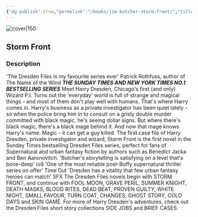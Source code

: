 ```yaml
---
{"dg-publish":true,"permalink":"/books/jim-butcher-storm-front/","title":"\"Storm Front\"","tags":["Fantasy"]}
---
```




![cover|150](http://books.google.com/books/content?id=nb_cOTgYWAYC&printsec=frontcover&img=1&zoom=1&edge=curl&source=gbs_api)

## Storm Front

### Description

'The Dresden Files is my favourite series ever' Patrick Rothfuss, author of The Name of the Wind ***THE SUNDAY TIMES AND NEW YORK TIMES NO.1 BESTSELLING SERIES*** Meet Harry Dresden, Chicago's first (and only) Wizard P.I. Turns out the 'everyday' world is full of strange and magical things - and most of them don't play well with humans. That's where Harry comes in. Harry's business as a private investigator has been quiet lately - so when the police bring him in to consult on a grisly double murder committed with black magic, he's seeing dollar signs. But where there's black magic, there's a black mage behind it. And now that mage knows Harry's name. Magic - it can get a guy killed. The first case file of Harry Dresden, private investigator and wizard, Storm Front is the first novel in the Sunday Times bestselling Dresden Files series, perfect for fans of Supernatural and urban fantasy fiction by authors such as Benedict Jacka and Ben Aaronovitch. 'Butcher's storytelling is satisfying on a level that's bone-deep' io9 'One of the most reliable post-Buffy supernatural thriller series on offer' Time Out 'Dresden has a vitality that few urban fantasy heroes can match' SFX The Dresden Files novels begin with STORM FRONT, and continue with FOOL MOON, GRAVE PERIL, SUMMER KNIGHT, DEATH MASKS, BLOOD RITES, DEAD BEAT, PROVEN GUILTY, WHITE NIGHT, SMALL FAVOUR, TURN COAT, CHANGES, GHOST STORY, COLD DAYS and SKIN GAME. For more of Harry Dresden's adventures, check out the Dresden Files short story collections SIDE JOBS and BRIEF CASES.
```